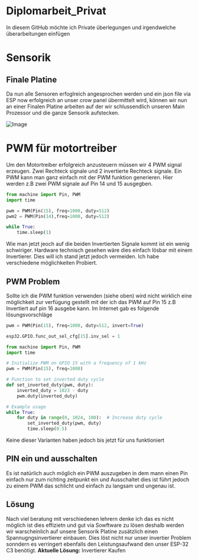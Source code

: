 # Diplomarbeit_Privat
In diesem GitHub möchte ich Private überlegungen und irgendwelche überarbeitungen einfügen
# Sensorik

## Finale Platine
Da nun alle Sensoren erfoglreich angesprochen werden und ein json file via ESP now erfolgreich an unser crow panel übermittelt wird, können wir nun an einer Finalen Platine arbeiten auf der wir schlussendlich unseren Main Prozessor und die ganze Sensorik aufstecken.

![Image](https://github.com/user-attachments/assets/c360948d-a8a5-41f6-8eb9-f1140ebc984a)




# PWM für motortreiber
Um den Motortreiber erfolgreich anzusteuern müssen wir 4 PWM signal erzeugen. Zwei Rechteck signale und 2 invertierte Rechteck signale. Ein PWM kann man ganz einfach mit der PWM funktion generieren. Hier werden z.B zwei PWM signale auf Pin 14 und 15 ausgegben.

```python
from machine import Pin, PWM
import time

pwm = PWM(Pin(15), freq=1000, duty=512)
pwm2 = PWM(Pin(14),freq=1000, duty=512)

while True:
    time.sleep(1)
```
Wie man jetzt jeoch auf die beiden Invertierten Signale kommt ist ein wenig schwiriger. Hardware technisch gesehen wäre dies einfach lösbar mit einem Invertierer. Dies will ich stand jetzt jedoch vermeiden. Ich habe verschiedene möglichkeiten Probiert. 
## PWM Problem
Sollte ich die PWM funktion verwenden (siehe oben) wird nicht wirklich eine möglichkeit zur verfügung gestellt mit der ich das PWM auf Pin 15 z.B Invertiert auf pin 16 ausgebe kann. Im Internet gab es folgende lösungsvorschläge
```python
pwm = PWM(Pin(15), freq=1000, duty=512, invert=True)
```
```python
esp32.GPIO.func_out_sel_cfg[15].inv_sel = 1
```
```python
from machine import Pin, PWM
import time

# Initialize PWM on GPIO 15 with a frequency of 1 kHz
pwm = PWM(Pin(15), freq=1000)

# Function to set inverted duty cycle
def set_inverted_duty(pwm, duty):
    inverted_duty = 1023 - duty
    pwm.duty(inverted_duty)

# Example usage
while True:
    for duty in range(0, 1024, 100):  # Increase duty cycle
        set_inverted_duty(pwm, duty)
        time.sleep(0.5)
```
Keine dieser Varianten haben jedoch bis jetzt für uns funktioniert
## PIN ein und ausschalten
Es ist natürlich auch möglich ein PWM auszugeben in dem mann einen Pin einfach nur zum richting zeitpunkt ein und Ausschaltet dies ist führt jedoch zu einem PWM das schlicht und einfach zu langsam und ungenau ist.
## Lösung
Nach viel beratung mit verschiedenen lehrern denke ich das es nicht möglich ist dies effizietn und gut via Sowftware zu lösen deshalb werden wir warscheinlich auf unsere Sensorik Platine zusätzlich einen Spannugngsinvertierer einbauen. Dies löst nicht nur unser invertier Problem sonndern es verringert ebenfalls den Leistungsaufwand den unser ESP-32 C3 benötigt.
**Aktuelle Lösung:** Invertierer Kaufen
